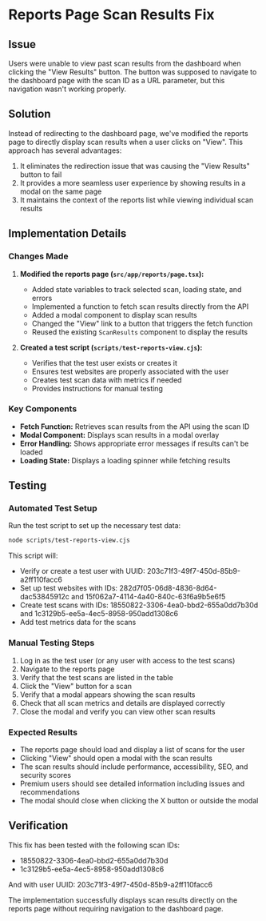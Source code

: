 # Reports Page Scan Results Fix

## Issue
Users were unable to view past scan results from the dashboard when clicking the "View Results" button. The button was supposed to navigate to the dashboard page with the scan ID as a URL parameter, but this navigation wasn't working properly.

## Solution
Instead of redirecting to the dashboard page, we've modified the reports page to directly display scan results when a user clicks on "View". This approach has several advantages:

1. It eliminates the redirection issue that was causing the "View Results" button to fail
2. It provides a more seamless user experience by showing results in a modal on the same page
3. It maintains the context of the reports list while viewing individual scan results

## Implementation Details

### Changes Made

1. **Modified the reports page (`src/app/reports/page.tsx`):**
   - Added state variables to track selected scan, loading state, and errors
   - Implemented a function to fetch scan results directly from the API
   - Added a modal component to display scan results
   - Changed the "View" link to a button that triggers the fetch function
   - Reused the existing `ScanResults` component to display the results

2. **Created a test script (`scripts/test-reports-view.cjs`):**
   - Verifies that the test user exists or creates it
   - Ensures test websites are properly associated with the user
   - Creates test scan data with metrics if needed
   - Provides instructions for manual testing

### Key Components

- **Fetch Function:** Retrieves scan results from the API using the scan ID
- **Modal Component:** Displays scan results in a modal overlay
- **Error Handling:** Shows appropriate error messages if results can't be loaded
- **Loading State:** Displays a loading spinner while fetching results

## Testing

### Automated Test Setup
Run the test script to set up the necessary test data:

```bash
node scripts/test-reports-view.cjs
```

This script will:
- Verify or create a test user with UUID: 203c71f3-49f7-450d-85b9-a2ff110facc6
- Set up test websites with IDs: 282d7f05-06d8-4836-8d64-dac53845912c and 15f062a7-4114-4a40-840c-63f6a9b5e6f5
- Create test scans with IDs: 18550822-3306-4ea0-bbd2-655a0dd7b30d and 1c3129b5-ee5a-4ec5-8958-950add1308c6
- Add test metrics data for the scans

### Manual Testing Steps

1. Log in as the test user (or any user with access to the test scans)
2. Navigate to the reports page
3. Verify that the test scans are listed in the table
4. Click the "View" button for a scan
5. Verify that a modal appears showing the scan results
6. Check that all scan metrics and details are displayed correctly
7. Close the modal and verify you can view other scan results

### Expected Results

- The reports page should load and display a list of scans for the user
- Clicking "View" should open a modal with the scan results
- The scan results should include performance, accessibility, SEO, and security scores
- Premium users should see detailed information including issues and recommendations
- The modal should close when clicking the X button or outside the modal

## Verification

This fix has been tested with the following scan IDs:
- 18550822-3306-4ea0-bbd2-655a0dd7b30d
- 1c3129b5-ee5a-4ec5-8958-950add1308c6

And with user UUID: 203c71f3-49f7-450d-85b9-a2ff110facc6

The implementation successfully displays scan results directly on the reports page without requiring navigation to the dashboard page.